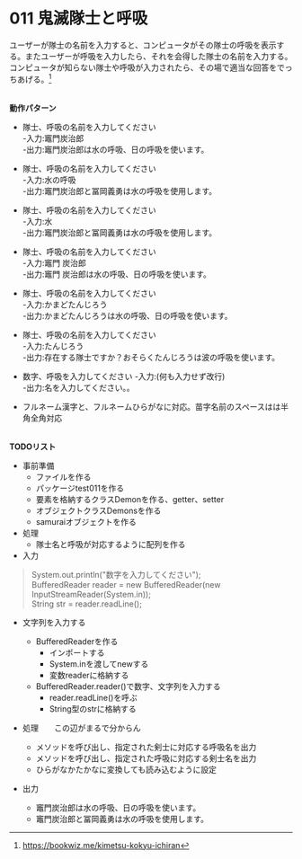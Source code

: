 # 011 鬼滅隊士と呼吸
ユーザーが隊士の名前を入力すると、コンピュータがその隊士の呼吸を表示する。またユーザーが呼吸を入力したら、それを会得した隊士の名前を入力する。コンピュータが知らない隊士や呼吸が入力されたら、その場で適当な回答をでっちあげる。[^1]<br><br>
[^1]: https://bookwiz.me/kimetsu-kokyu-ichiran

**動作パターン**
-  隊士、呼吸の名前を入力してください<br>
 -入力:竈門炭治郎<br>
 -出力:竈門炭治郎は水の呼吸、日の呼吸を使います。

-  隊士、呼吸の名前を入力してください<br>
 -入力:水の呼吸<br>
 -出力:竈門炭治郎と冨岡義勇は水の呼吸を使用します。

-  隊士、呼吸の名前を入力してください<br>
 -入力:水<br>
 -出力:竈門炭治郎と冨岡義勇は水の呼吸を使用します。

-  隊士、呼吸の名前を入力してください<br>
 -入力:竈門 炭治郎<br>
 -出力:竈門 炭治郎は水の呼吸、日の呼吸を使います。

-  隊士、呼吸の名前を入力してください<br>
 -入力:かまどたんじろう<br>
 -出力:かまどたんじろうは水の呼吸、日の呼吸を使います。

-  隊士、呼吸の名前を入力してください<br>
 -入力:たんじろう<br>
 -出力:存在する隊士ですか？おそらくたんじろうは波の呼吸を使います。

-  数字、呼吸を入力してください
-入力:(何も入力せず改行)<br>
-出力:名を入力してください。。

- フルネーム漢字と、フルネームひらがなに対応。苗字名前のスペースはは半角全角対応<br><br>

**TODOリスト**
-  事前準備
    -  ファイルを作る
    -  パッケージtest011を作る
    -  要素を格納するクラスDemonを作る、getter、setter
    -  オブジェクトクラスDemonsを作る
    -  samuraiオブジェクトを作る
- 処理
     -  隊士名と呼吸が対応するように配列を作る
- 入力
 >System.out.println("数字を入力してください");<br>
		BufferedReader reader = new BufferedReader(new InputStreamReader(System.in));<br>
		String str = reader.readLine();<br>
   -  文字列を入力する
      -  BufferedReaderを作る
          -  インポートする
          -  System.inを渡してnewする
          -  変数readerに格納する
      -  BufferedReader.reader()で数字、文字列を入力する
          -   reader.readLine()を呼ぶ
          -   String型のstrに格納する
       
   -  処理　　この辺がまるで分からん
      - メソッドを呼び出し、指定された剣士に対応する呼吸名を出力<br>
      - メソッドを呼び出し、指定された呼吸に対応する剣士名を出力<br>
      -  ひらがなかたかなに変換しても読み込むように設定
        
       
  - 出力
      -  竈門炭治郎は水の呼吸、日の呼吸を使います。
      -   竈門炭治郎と冨岡義勇は水の呼吸を使用します。
      
      
      
         


